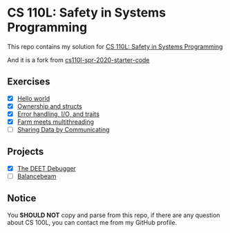 # CS 110L: Safety in Systems Programming

This repo contains my solution for [CS 110L: Safety in Systems Programming](https://reberhardt.com/cs110l/spring-2020/)

And it is a fork from [cs110l-spr-2020-starter-code](https://github.com/reberhardt7/cs110l-spr-2020-starter-code)

## Exercises

- [x] [Hello world](https://github.com/WingLim/cs110l-spr-2020-solution/tree/main/week1)
- [x] [Ownership and structs](https://github.com/WingLim/cs110l-spr-2020-solution/tree/main/week2)
- [x] [Error handling, I/O, and traits](https://github.com/WingLim/cs110l-spr-2020-solution/tree/main/week3)
- [x] [Farm meets multithreading](https://github.com/WingLim/cs110l-spr-2020-solution/tree/main/week5)
- [ ] [Sharing Data by Communicating](https://github.com/WingLim/cs110l-spr-2020-solution/tree/main/week6)

## Projects

- [x] [The DEET Debugger](https://github.com/WingLim/cs110l-spr-2020-solution/tree/main/proj-1/deet)
- [ ] [Balancebeam](https://github.com/WingLim/cs110l-spr-2020-solution/tree/main/proj-2/balancebeam)

## Notice

You **SHOULD NOT** copy and parse from this repo, if there are any question about CS 100L, you can contact me from my GitHub profile.

